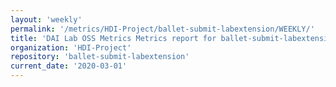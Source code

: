 ```yaml
---
layout: 'weekly'
permalink: '/metrics/HDI-Project/ballet-submit-labextension/WEEKLY/'
title: 'DAI Lab OSS Metrics Metrics report for ballet-submit-labextension | WEEKLY-REPORT-2020-03-01'
organization: 'HDI-Project'
repository: 'ballet-submit-labextension'
current_date: '2020-03-01'
---
```

